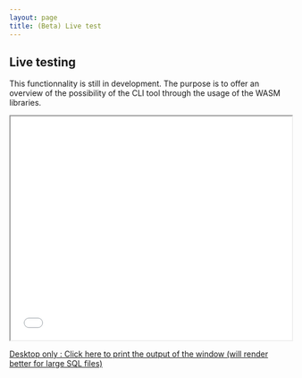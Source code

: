 ```yaml
---
layout: page
title: (Beta) Live test
---
```


## Live testing

This functionnality is still in development. The purpose is to offer an overview of the possibility of the CLI tool through the usage of the WASM libraries.

<iframe src="iframe.html" width="100%" height="400px" id="doteur" name="doteur" ></iframe>

[Desktop only : Click here to print the output of the window (will render better for large SQL files)](javascript:window.frames['doteur'].focus();window.frames['doteur'].print();)
